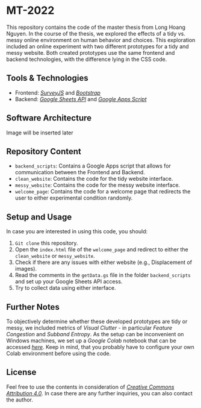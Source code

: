 # MT-2022

This repository contains the code of the master thesis from Long Hoang Nguyen. In the course of the thesis, we explored the effects of a tidy vs. messy online environment on human behavior and choices. This exploration included an online experiment with two different prototypes for a tidy and messy website. Both created prototypes use the same frontend and backend technologies, with the difference lying in the CSS code.


## Tools & Technologies

- Frontend: *[SurveyJS](https://surveyjs.io/)* and *[Bootstrap](https://getbootstrap.com/)*
- Backend: *[Google Sheets API](https://developers.google.com/sheets/api/guides/concepts)* and *[Google Apps Script](https://developers.google.com/apps-script)*

## Software Architecture

Image will be inserted later

## Repository Content

- `backend_scripts`: Contains a Google Apps script that allows for communication between the Frontend and Backend.
- `clean_website`: Contains the code for the tidy website interface.
- `messy_website`: Contains the code for the messy website interface.
- `welcome_page`: Contains the code for a welcome page that redirects the user to either experimental condition randomly.

## Setup and Usage
In case you are interested in using this code, you should:
1. `Git clone` this repository.
2. Open the `index.html` file of the `welcome_page` and redirect to either the `clean_website` or `messy_website`.
3. Check if there are any issues with either website (e.g., Displacement of images).
4. Read the comments in the `getData.gs` file in the folder `backend_scripts` and set up your Google Sheets API access.
5. Try to collect data using either interface.

## Further Notes

To objectively determine whether these developed prototypes are tidy or messy, we included metrics of *Visual Clutter* - in particular *Feature Congestion* and *Subband Entropy*. As the setup can be inconvenient on Windows machines, we set up a *Google Colab* notebook that can be accessed *[here](https://colab.research.google.com/drive/17eIK47NR6Y4X3HjZr6i_EsARwpJTYuQh?usp=sharing)*. Keep in mind, that you probably have to configure your own Colab environment before using the code.

## License

Feel free to use the contents in consideration of *[Creative Commons Attribution 4.0](https://creativecommons.org/licenses/by/4.0/)*. In case there are any further inquiries, you can also contact the author.
